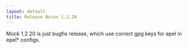 ```yaml
---
layout: default
title: Release Notes 1.2.20
---
```


Mock 1.2.20 is just bugfix release, which use correct gpg keys for epel in epel* configs.
